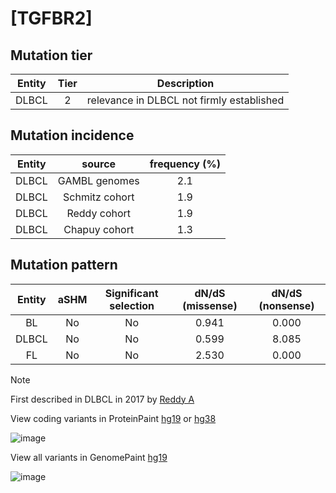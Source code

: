 # [TGFBR2]

## Mutation tier

|Entity|Tier|Description                              |
|:------:|:----:|-----------------------------------------|
|DLBCL |2   |relevance in DLBCL not firmly established|
## Mutation incidence

|Entity|source        |frequency (%)|
|:------:|:--------------:|:-------------:|
|DLBCL |GAMBL genomes |2.1          |
|DLBCL |Schmitz cohort|1.9          |
|DLBCL |Reddy cohort  |1.9          |
|DLBCL |Chapuy cohort |1.3          |

## Mutation pattern

|Entity|aSHM|Significant selection|dN/dS (missense)|dN/dS (nonsense)|
|:------:|:----:|:---------------------:|:----------------:|:----------------:|
|BL    |No  |No                   |0.941           |0.000           |
|DLBCL |No  |No                   |0.599           |8.085           |
|FL    |No  |No                   |2.530           |0.000           |


> [!NOTE]
> First described in DLBCL in 2017 by [Reddy A](https://pubmed.ncbi.nlm.nih.gov/28985567)

View coding variants in ProteinPaint [hg19](https://www.bcgsc.ca/downloads/morinlab/GAMBL/test/genes/TGFBR2_protein.html)  or [hg38](https://www.bcgsc.ca/downloads/morinlab/GAMBL/test/genes/TGFBR2_protein_hg38.html)

![image](../../images/proteinpaint/TGFBR2_NM_001024847.svg)

View all variants in GenomePaint [hg19](https://www.bcgsc.ca/downloads/morinlab/GAMBL/test/genes/TGFBR2.html)

![image](../../images/proteinpaint/TGFBR2.svg)
